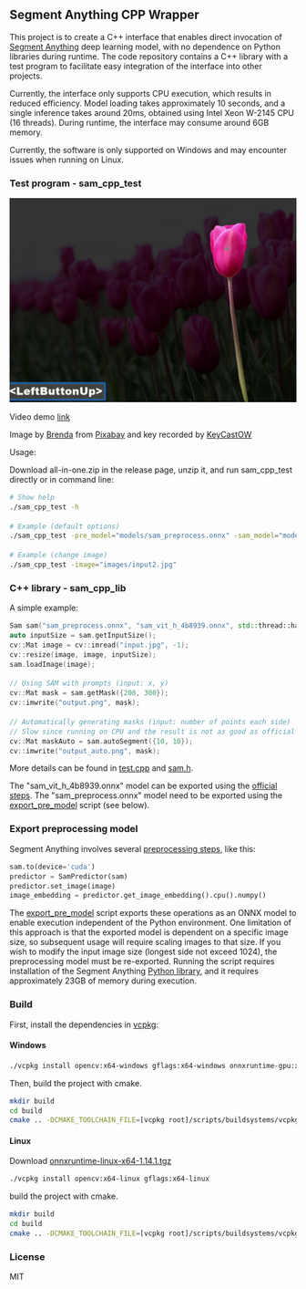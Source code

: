 ## Segment Anything CPP Wrapper

This project is to create a C++ interface that enables direct invocation of [Segment Anything](https://github.com/facebookresearch/segment-anything) deep learning model, with no dependence on Python libraries during runtime. The code repository contains a C++ library with a test program to facilitate easy integration of the interface into other projects.

Currently, the interface only supports CPU execution, which results in reduced efficiency. Model loading takes approximately 10 seconds, and a single inference takes around 20ms, obtained using Intel Xeon W-2145 CPU (16 threads). During runtime, the interface may consume around 6GB memory.

Currently, the software is only supported on Windows and may encounter issues when running on Linux.

### Test program - sam_cpp_test
![](demo.jpg)

Video demo [link](https://youtu.be/6NyobtZoPKc)

Image by <a href="https://pixabay.com/users/brenda2102-30343687/?utm_source=link-attribution&amp;utm_medium=referral&amp;utm_campaign=image&amp;utm_content=7918031">Brenda</a> from <a href="https://pixabay.com//?utm_source=link-attribution&amp;utm_medium=referral&amp;utm_campaign=image&amp;utm_content=7918031">Pixabay</a> and key recorded by [KeyCastOW](https://github.com/brookhong/KeyCastOW)

Usage:

Download all-in-one.zip in the release page, unzip it, and run sam_cpp_test directly or in command line:

```bash
# Show help
./sam_cpp_test -h

# Example (default options)
./sam_cpp_test -pre_model="models/sam_preprocess.onnx" -sam_model="models/sam_vit_h_4b8939.onnx" -image="images/input.jpg"

# Example (change image)
./sam_cpp_test -image="images/input2.jpg"
```

### C++ library - sam_cpp_lib

A simple example:

```cpp
Sam sam("sam_preprocess.onnx", "sam_vit_h_4b8939.onnx", std::thread::hardware_concurrency());
auto inputSize = sam.getInputSize();
cv::Mat image = cv::imread("input.jpg", -1);
cv::resize(image, image, inputSize);
sam.loadImage(image);

// Using SAM with prompts (input: x, y)
cv::Mat mask = sam.getMask({200, 300});
cv::imwrite("output.png", mask);

// Automatically generating masks (input: number of points each side)
// Slow since running on CPU and the result is not as good as official demo
cv::Mat maskAuto = sam.autoSegment({10, 10});
cv::imwrite("output_auto.png", mask);
```

More details can be found in [test.cpp](test.cpp) and [sam.h](sam.h).

The "sam_vit_h_4b8939.onnx" model can be exported using the [official steps](https://github.com/facebookresearch/segment-anything#onnx-export). The "sam_preprocess.onnx" model need to be exported using the [export_pre_model](export_pre_model.py) script (see below).

### Export preprocessing model

Segment Anything involves several [preprocessing steps](https://github.com/facebookresearch/segment-anything/blob/main/notebooks/onnx_model_example.ipynb), like this:

```Python
sam.to(device='cuda')
predictor = SamPredictor(sam)
predictor.set_image(image)
image_embedding = predictor.get_image_embedding().cpu().numpy()
```

The [export_pre_model](export_pre_model.py) script exports these operations as an ONNX model to enable execution independent of the Python environment. One limitation of this approach is that the exported model is dependent on a specific image size, so subsequent usage will require scaling images to that size. If you wish to modify the input image size (longest side not exceed 1024), the preprocessing model must be re-exported. Running the script requires installation of the Segment Anything [Python library](https://github.com/facebookresearch/segment-anything#getting-started), and it requires approximately 23GB of memory during execution.

### Build

First, install the dependencies in [vcpkg](https://vcpkg.io):

#### Windows

```bash
./vcpkg install opencv:x64-windows gflags:x64-windows onnxruntime-gpu:x64-windows
```

Then, build the project with cmake.
```bash
mkdir build
cd build
cmake .. -DCMAKE_TOOLCHAIN_FILE=[vcpkg root]/scripts/buildsystems/vcpkg.cmake
```

#### Linux

Download [onnxruntime-linux-x64-1.14.1.tgz](https://github.com/microsoft/onnxruntime/releases/download/v1.14.1/onnxruntime-linux-x64-1.14.1.tgz)

```bash
./vcpkg install opencv:x64-linux gflags:x64-linux
```

build the project with cmake.

```bash
mkdir build
cd build
cmake .. -DCMAKE_TOOLCHAIN_FILE=[vcpkg root]/scripts/buildsystems/vcpkg.cmake -DONNXRUNTIME_ROOT_DIR=[onnxruntime-linux-x64-1.14.1 root]
```

### License

MIT
